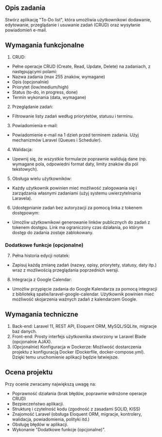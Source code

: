 ## Opis zadania
Stwórz aplikację "To-Do list", która umożliwia użytkownikowi dodawanie,
edytowanie, przeglądanie i usuwanie zadań (CRUD) oraz wysyłanie powiadomień
e-mail.

## Wymagania funkcjonalne
1. CRUD:
- Pełne operacje CRUD (Create, Read, Update, Delete) na zadaniach, z następującymi polami:
- Nazwa zadania (max 255 znaków, wymagane)
- Opis (opcjonalnie)
- Priorytet (low/medium/high)
- Status (to-do, in progress, done)
- Termin wykonania (data, wymagane)
2. Przeglądanie zadań:
- Filtrowanie listy zadań według priorytetów, statusu i terminu.
3. Powiadomienia e-mail:
- Powiadomienie e-mail na 1 dzień przed terminem zadania. Użyj mechanizmów Laravel (Queues i Scheduler).
4. Walidacja:
- Upewnij się, że wszystkie formularze poprawnie walidują dane (np. wymagane pola, odpowiedni format daty, limity znaków dla pól tekstowych).
5. Obsługa wielu użytkowników:
- Każdy użytkownik powinien mieć możliwość zalogowania się i zarządzania własnymi zadaniami (użyj systemu uwierzytelniania Laravela).
6. Udostępnianie zadań bez autoryzacji za pomocą linka z tokenem dostępowym:
- Umożliw użytkownikowi generowanie linków publicznych do zadań z tokenem dostępu. Link ma ograniczony czas działania, po którym dostęp do zadania zostaje zablokowany.
### Dodatkowe funkcje (opcjonalne)
7. Pełna historia edycji notatek:
- Zapisuj każdą zmianę zadań (nazwy, opisy, priorytety, statusy, daty itp.) wraz z możliwością przeglądania poprzednich wersji.
8. Integracja z Google Calendar:
- Umożliw przypięcie zadania do Google Kalendarza za pomocą integracji z biblioteką spatie/laravel-google-calendar. Użytkownik powinien mieć możliwość skojarzenia ważnych zadań z kalendarzem Google.
## Wymagania techniczne
1. Back-end:
Laravel 11, REST API, Eloquent ORM, MySQL/SQLite, migracje baz danych.
2. Front-end:
Prosty interfejs użytkownika stworzony w Laravel Blade (opcjonalnie AJAX).
3. (Opcjonalnie) Konfiguracja w Dockerze:
Możliwość dostarczenia projektu z konfiguracją Docker (Dockerfile, docker-compose.yml). Dzięki temu uruchomienie aplikacji będzie łatwiejsze.
## Ocena projektu
Przy ocenie zwracamy największą uwagę na:
- Poprawność działania (brak błędów, poprawnie wdrożone operacje CRUD)
- Bezpieczeństwo aplikacji.
- Strukturę i czytelność kodu (zgodność z zasadami SOLID, KISS)
- Znajomość Laravel (obsługa Eloquent ORM, migracje, kontrolery, walidacja, powiadomienia, polityki itd.)
- Obsługę błędów w aplikacji.
- Wykonanie "Dodatkowe funkcje (opcjonalne)".
